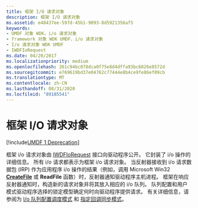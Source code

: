 ```yaml
---
title: 框架 I/O 请求对象
description: 框架 I/O 请求对象
ms.assetid: e48437ee-597d-45b1-9093-8d5921356af5
keywords:
- UMDF 对象 WDK，i/o 请求对象
- framework 对象 WDK UMDF，i/o 请求对象
- I/o 请求对象 WDK UMDF
- IWDFIoRequest
ms.date: 04/20/2017
ms.localizationpriority: medium
ms.openlocfilehash: 261c94bc078dca0f75e8d4dffa93bc6826e8572d
ms.sourcegitcommit: e769619bd37e04762c77444e8b4ce9fe86ef09cb
ms.translationtype: MT
ms.contentlocale: zh-CN
ms.lasthandoff: 08/31/2020
ms.locfileid: "89185541"
---
```

# <a name="framework-io-request-object"></a>框架 I/O 请求对象


[!include[UMDF 1 Deprecation](../includes/umdf-1-deprecation.md)]

框架 i/o 请求对象由 [IWDFIoRequest](/windows-hardware/drivers/ddi/wudfddi/nn-wudfddi-iwdfiorequest) 接口向驱动程序公开。 它封装了 i/o 操作的详细信息。 所有 i/o 请求都表示为框架 i/o 请求对象。 当反射器接收到 i/o 请求数据包 (IRP) 作为应用程序 i/o 操作的结果（例如，调用 Microsoft Win32 [**CreateFile**](/windows/desktop/api/fileapi/nf-fileapi-createfilea) 或 **ReadFile** 函数）时，反射器通知驱动程序主机进程。 框架在响应反射器通知时，构造新的请求对象并将其放入相应的 i/o 队列。 队列配置和用户模式驱动程序选择的锁定模型确定何时向驱动程序提供请求。 有关详细信息，请参阅为 [I/o 队列配置调度模式](configuring-dispatch-mode-for-an-i-o-queue.md) 和 [指定回调同步模式](specifying-a-callback-synchronization-mode.md)。

 

